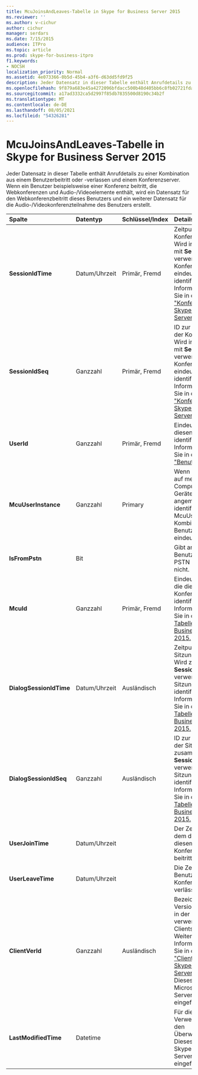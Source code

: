 ```yaml
---
title: McuJoinsAndLeaves-Tabelle in Skype for Business Server 2015
ms.reviewer: ''
ms.author: v-cichur
author: cichur
manager: serdars
ms.date: 7/15/2015
audience: ITPro
ms.topic: article
ms.prod: skype-for-business-itpro
f1.keywords:
- NOCSH
localization_priority: Normal
ms.assetid: 4e073366-0b5d-45b4-a3f6-d63dd5fd9f25
description: Jeder Datensatz in dieser Tabelle enthält Anrufdetails zu einer Kombination aus einem Benutzerbeitritt oder -verlassen und einem Konferenzserver. Wenn ein Benutzer beispielsweise einer Konferenz beitritt, die Webkonferenzen und Audio-/Videoelemente enthält, wird ein Datensatz für den Webkonferenzbeitritt dieses Benutzers und ein weiterer Datensatz für die Audio-/Videokonferenzteilnahme des Benutzers erstellt.
ms.openlocfilehash: 9f879a683e45a4272096bfdacc500b48d405bb6c8fb02721fda543134726b181
ms.sourcegitcommit: a17ad3332ca5d2997f85db7835500d8190c34b2f
ms.translationtype: MT
ms.contentlocale: de-DE
ms.lasthandoff: 08/05/2021
ms.locfileid: "54326281"
---
```

# <a name="mcujoinsandleaves-table-in-skype-for-business-server-2015"></a>McuJoinsAndLeaves-Tabelle in Skype for Business Server 2015
 
Jeder Datensatz in dieser Tabelle enthält Anrufdetails zu einer Kombination aus einem Benutzerbeitritt oder -verlassen und einem Konferenzserver. Wenn ein Benutzer beispielsweise einer Konferenz beitritt, die Webkonferenzen und Audio-/Videoelemente enthält, wird ein Datensatz für den Webkonferenzbeitritt dieses Benutzers und ein weiterer Datensatz für die Audio-/Videokonferenzteilnahme des Benutzers erstellt.
  
|**Spalte**|**Datentyp**|**Schlüssel/Index**|**Details**|
|:-----|:-----|:-----|:-----|
|**SessionIdTime** <br/> |Datum/Uhrzeit  <br/> |Primär, Fremd  <br/> |Zeitpunkt der Konferenzinstanz. Wird in Verbindung mit **SessionIdSeq** verwendet, um eine Konferenzinstanz eindeutig zu identifizieren. Weitere Informationen finden Sie in der [Tabelle "Konferenzen" in Skype for Business Server 2015.](conferences.md) <br/> |
|**SessionIdSeq** <br/> |Ganzzahl  <br/> |Primär, Fremd  <br/> |ID zur Identifikation der Konferenzinstanz. Wird in Verbindung mit **SessionIdTime** verwendet, um eine Konferenzinstanz eindeutig zu identifizieren. Weitere Informationen finden Sie in der [Tabelle "Konferenzen" in Skype for Business Server 2015.](conferences.md) <br/> |
|**UserId** <br/> |Ganzzahl  <br/> |Primär, Fremd  <br/> |Eindeutige Zahl, die diesen Benutzer identifiziert. Weitere Informationen finden Sie in der [Tabelle "Benutzer".](users.md) <br/> |
|**McuUserInstance** <br/> |Ganzzahl  <br/> |Primary  <br/> |Wenn ein Benutzer auf mehreren Computern oder Geräten gleichzeitig angemeldet ist, identifiziert McuUserInstance die Kombination aus Benutzer und Gerät eindeutig.  <br/> |
|**IsFromPstn** <br/> |Bit  <br/> | <br/> |Gibt an, ob der Benutzer aus einem PSTN beitritt oder nicht.  <br/> |
|**McuId** <br/> |Ganzzahl  <br/> |Primär, Fremd  <br/> |Eindeutige Nummer, die diesen Konferenzserver identifiziert. Weitere Informationen finden Sie in der [Mcus-Tabelle in Skype for Business Server 2015.](mcus.md) <br/> |
|**DialogSessionIdTime** <br/> |Datum/Uhrzeit  <br/> |Ausländisch  <br/> |Zeitpunkt der Sitzungsanforderung. Wird zusammen mit **SessionIdSeq** verwendet, um eine Sitzung eindeutig zu identifizieren. Weitere Informationen finden Sie in der [Dialogs-Tabelle in Skype for Business Server 2015.](dialogs.md) <br/> |
|**DialogSessionIdSeq** <br/> |Ganzzahl  <br/> |Ausländisch  <br/> |ID zur Identifikation der Sitzung. Wird zusammen mit **SessionIdTime** verwendet, um eine Sitzung eindeutig zu identifizieren. Weitere Informationen finden Sie in der [Dialogs-Tabelle in Skype for Business Server 2015.](dialogs.md) <br/> |
|**UserJoinTime** <br/> |Datum/Uhrzeit  <br/> | <br/> |Der Zeitpunkt, zu dem dieser Benutzer diesem Konferenzserver beitritt.  <br/> |
|**UserLeaveTime** <br/> |Datum/Uhrzeit  <br/> | <br/> |Die Zeit, zu der dieser Benutzer diesen Konferenzserver verlässt.  <br/> |
|**ClientVerId** <br/> |Ganzzahl  <br/> |Ausländisch  <br/> |Bezeichner, der die Versionsnummer der in der Konferenz verwendeten Clientsoftware angibt. Weitere Informationen finden Sie in der [Tabelle "ClientVersions" in Skype for Business Server 2015.](clientversions.md) <br/> Dieses Feld wurde in Microsoft Lync Server 2013 eingeführt.  <br/> |
|**LastModifiedTime** <br/> |Datetime  <br/> ||Für die interne Verwendung durch den Überwachungsdienst.  <br/> Dieses Feld wurde in Skype for Business Server 2015 eingeführt.  <br/> |
   

